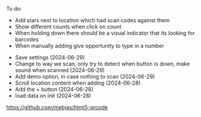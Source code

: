 
To do:
- Add stars next to location which had scan codes against them
- Show different counts when click on count
- When holding down there should be a visual indicator that its looking for barcodes
- When manually adding give opportunity to type in a number
+ Save settings (2024-06-29)
+ Change to way we scan, only try to detect when button is down, make sound when scanned (2024-06-29)
+ Add demo option, in case nothing to scan (2024-06-29)
+ Scroll location content when adding (2024-06-28)
+ Add the + button (2024-06-28)
+ load data on init (2024-06-28)

https://github.com/mebjas/html5-qrcode
